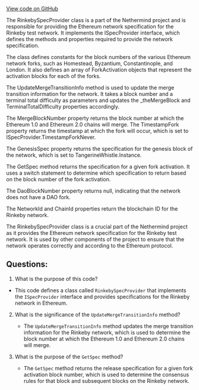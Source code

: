 [View code on GitHub](https://github.com/NethermindEth/nethermind/src/Nethermind/Nethermind.Specs/RinkebySpecProvider.cs)

The RinkebySpecProvider class is a part of the Nethermind project and is responsible for providing the Ethereum network specification for the Rinkeby test network. It implements the ISpecProvider interface, which defines the methods and properties required to provide the network specification.

The class defines constants for the block numbers of the various Ethereum network forks, such as Homestead, Byzantium, Constantinople, and London. It also defines an array of ForkActivation objects that represent the activation blocks for each of the forks.

The UpdateMergeTransitionInfo method is used to update the merge transition information for the network. It takes a block number and a terminal total difficulty as parameters and updates the _theMergeBlock and TerminalTotalDifficulty properties accordingly.

The MergeBlockNumber property returns the block number at which the Ethereum 1.0 and Ethereum 2.0 chains will merge. The TimestampFork property returns the timestamp at which the fork will occur, which is set to ISpecProvider.TimestampForkNever.

The GenesisSpec property returns the specification for the genesis block of the network, which is set to TangerineWhistle.Instance.

The GetSpec method returns the specification for a given fork activation. It uses a switch statement to determine which specification to return based on the block number of the fork activation.

The DaoBlockNumber property returns null, indicating that the network does not have a DAO fork.

The NetworkId and ChainId properties return the blockchain ID for the Rinkeby network.

The RinkebySpecProvider class is a crucial part of the Nethermind project as it provides the Ethereum network specification for the Rinkeby test network. It is used by other components of the project to ensure that the network operates correctly and according to the Ethereum protocol.
## Questions: 
 1. What is the purpose of this code?
   - This code defines a class called `RinkebySpecProvider` that implements the `ISpecProvider` interface and provides specifications for the Rinkeby network in Ethereum.

2. What is the significance of the `UpdateMergeTransitionInfo` method?
   - The `UpdateMergeTransitionInfo` method updates the merge transition information for the Rinkeby network, which is used to determine the block number at which the Ethereum 1.0 and Ethereum 2.0 chains will merge.

3. What is the purpose of the `GetSpec` method?
   - The `GetSpec` method returns the release specification for a given fork activation block number, which is used to determine the consensus rules for that block and subsequent blocks on the Rinkeby network.